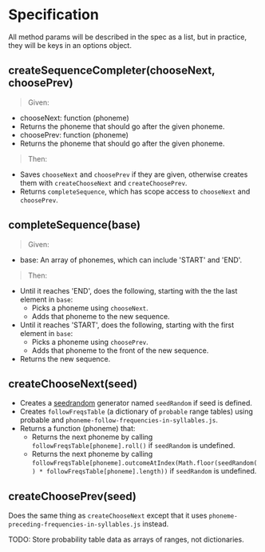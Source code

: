 Specification
=============

All method params will be described in the spec as a list, but in practice, they will be keys in an options object.

createSequenceCompleter(chooseNext, choosePrev)
------------------------------------

> Given:

- chooseNext: function (phoneme)
- Returns the phoneme that should go after the given phoneme.
- choosePrev: function (phoneme)
- Returns the phoneme that should go after the given phoneme.

> Then:

- Saves `chooseNext` and `choosePrev` if they are given, otherwise creates them with `createChooseNext` and `createChoosePrev`.
- Returns `completeSequence`, which has scope access to `chooseNext` and `choosePrev`.

completeSequence(base)
----------------------

> Given:

- base: An array of phonemes, which can include 'START' and 'END'.

> Then:

- Until it reaches 'END', does the following, starting with the the last element in `base`:
  - Picks a phoneme using `chooseNext`.
  - Adds that phoneme to the new sequence.
- Until it reaches 'START', does the following, starting with the first element in `base`:
  - Picks a phoneme using `choosePrev`.
  - Adds that phoneme to the front of the new sequence.
- Returns the new sequence.

createChooseNext(seed)
----------------------

- Creates a [seedrandom](https://github.com/davidbau/seedrandom) generator named `seedRandom` if seed is defined.
- Creates `followFreqsTable` (a dictionary of `probable` range tables) using probable and `phoneme-follow-frequencies-in-syllables.js`.
- Returns a function (phoneme) that:
  - Returns the next phoneme by calling `followFreqsTable[phoneme].roll()` if `seedRandom` is undefined.
  - Returns the next phoneme by calling `followFreqsTable[phoneme].outcomeAtIndex(Math.floor(seedRandom() * followFreqsTable[phoneme].length))` if `seedRandom` is undefined.

createChoosePrev(seed)
----------------------

Does the same thing as `createChooseNext` except that it uses `phoneme-preceding-frequencies-in-syllables.js` instead.


TODO: Store probability table data as arrays of ranges, not dictionaries.
